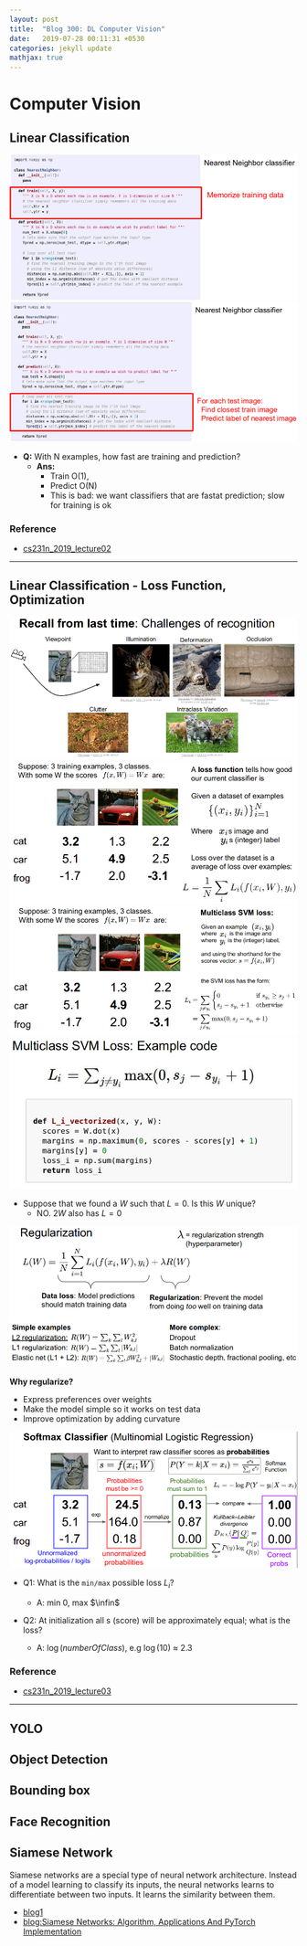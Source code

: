 ```yaml
---
layout: post
title:  "Blog 300: DL Computer Vision"
date:   2019-07-28 00:11:31 +0530
categories: jekyll update
mathjax: true
---
```


# Computer Vision


## Linear Classification

![image](/assets/images/CV/image_1_KNN_1.png)
![image](/assets/images/CV/image_1_KNN_2.png)

- **Q:** With N examples, how fast are training and prediction?
  - **Ans:** 
    - Train O(1),     
    - Predict O(N)
    - This is bad: we want classifiers that are fastat prediction; slow for training is ok


### Reference

- [cs231n_2019_lecture02](http://cs231n.stanford.edu/slides/2019/cs231n_2019_lecture02.pdf)

----


## Linear Classification - Loss Function, Optimization

![image](/assets/images/CV/image_2_LOSS_1.png)
![image](/assets/images/CV/image_2_LOSS_2.png)
![image](/assets/images/CV/image_2_LOSS_3.png)
![image](/assets/images/CV/image_2_LOSS_4.png)

- Suppose that we found a $W$ such that $L = 0$. Is this $W$ unique?
  - NO. $2W$ also has $L = 0$


![image](/assets/images/CV/image_2_LOSS_5.png)

**Why regularize?**

- Express preferences over weights
- Make the model simple so it works on test data
- Improve optimization by adding curvature

![image](/assets/images/CV/image_2_LOSS_6.png)
 

- Q1: What is the `min/max` possible loss $L_i$?
  - A: min $0$, max $\infin$

- Q2: At initialization all s (score) will be approximately equal; what is the loss?
  - A: $\log(numberOfClass)$, e.g $\log(10)$ ≈ $2.3$

### Reference

- [cs231n_2019_lecture03](http://cs231n.stanford.edu/slides/2019/cs231n_2019_lecture03.pdf)


----
## YOLO 

## Object Detection


## Bounding box

## Face Recognition


## Siamese Network

Siamese networks are a special type of neural network architecture. Instead of a model learning to classify its inputs, the neural networks learns to differentiate between two inputs. It learns the similarity between them.

- [blog1](https://hackernoon.com/one-shot-learning-with-siamese-networks-in-pytorch-8ddaab10340e)
- [blog:Siamese Networks: Algorithm, Applications And PyTorch Implementation](https://becominghuman.ai/siamese-networks-algorithm-applications-and-pytorch-implementation-4ffa3304c18)